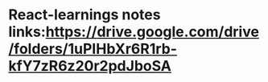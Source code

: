 # React-learnings notes links:https://drive.google.com/drive/folders/1uPIHbXr6R1rb-kfY7zR6z20r2pdJboSA
